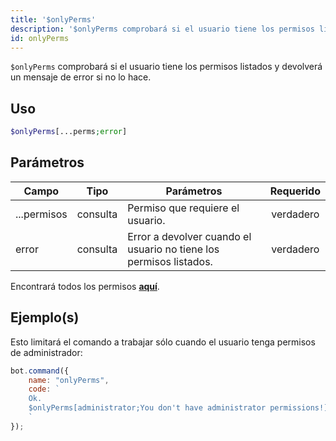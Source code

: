 ```yaml
---
title: '$onlyPerms'
description: '$onlyPerms comprobará si el usuario tiene los permisos listados y devolverá un mensaje de error si no lo hace.'
id: onlyPerms
---
```


`$onlyPerms` comprobará si el usuario tiene los permisos listados y devolverá un mensaje de error si no lo hace.

## Uso

```php
$onlyPerms[...perms;error]
```

## Parámetros

| Campo       | Tipo     | Parámetros                                                         | Requerido |
| ----------- | -------- | ------------------------------------------------------------------ |:---------:|
| ...permisos | consulta | Permiso que requiere el usuario.                                   | verdadero |
| error       | consulta | Error a devolver cuando el usuario no tiene los permisos listados. | verdadero |

Encontrará todos los permisos __[aquí](../../guides/Client/2permissionsintents.md)__.

## Ejemplo(s)

Esto limitará el comando a trabajar sólo cuando el usuario tenga permisos de administrador:

```javascript
bot.command({
    name: "onlyPerms",
    code: `
    Ok.
    $onlyPerms[administrator;You don't have administrator permissions!]
    `
});
```